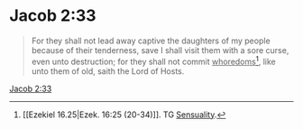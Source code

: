 # Jacob 2:33

> For they shall not lead away captive the daughters of my people because of their tenderness, save I shall visit them with a sore curse, even unto destruction; for they shall not commit <u>whoredoms</u>[^a], like unto them of old, saith the Lord of Hosts.

[Jacob 2:33](https://www.churchofjesuschrist.org/study/scriptures/bofm/jacob/2?lang=eng&id=p33#p33)


[^a]: [[Ezekiel 16.25|Ezek. 16:25 (20-34)]]. TG [Sensuality](https://www.churchofjesuschrist.org/study/scriptures/tg/sensuality?lang=eng).
